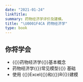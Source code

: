 ```yaml
---
date: "2021-01-24"
linkTitle: 
summary: 药物经济学评价及建模。
title: "\U0001F4CA 药物经济学"
type: book
---
```




## 你将学会

- {{<hl>}}药物经济学{{</hl>}}基本概念
- 药物经济学{{<hl>}}常见模型{{</hl>}} 基础
- 使用 {{<hl>}}Excel{{</hl>}}和{{<hl>}}R{{</hl>}}建模 






